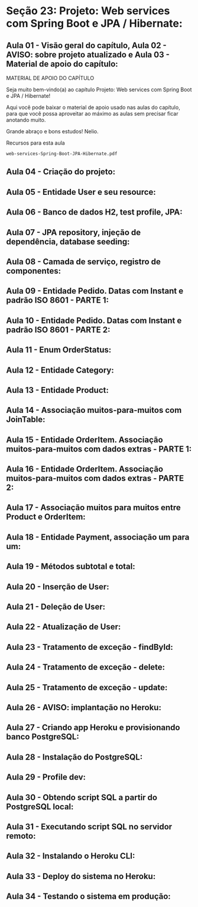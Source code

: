 # Seção 23: Projeto: Web services com Spring Boot e JPA / Hibernate:

## Aula 01 - Visão geral do capítulo, Aula 02 - AVISO: sobre projeto atualizado e Aula 03 - Material de apoio do capítulo:
MATERIAL DE APOIO DO CAPÍTULO

Seja muito bem-vindo(a) ao capítulo Projeto: Web services com Spring Boot e JPA / Hibernate!

Aqui você pode baixar o material de apoio usado nas aulas do capítulo, para que você possa aproveitar ao máximo as aulas sem precisar ficar anotando muito.

Grande abraço e bons estudos! Nelio.

Recursos para esta aula

    web-services-Spring-Boot-JPA-Hibernate.pdf

## Aula 04 - Criação do projeto:

## Aula 05 - Entidade User e seu resource:

## Aula 06 - Banco de dados H2, test profile, JPA:

## Aula 07 - JPA repository, injeção de dependência, database seeding:

## Aula 08 - Camada de serviço, registro de componentes:

## Aula 09 - Entidade Pedido. Datas com Instant e padrão ISO 8601 - PARTE 1:

## Aula 10 - Entidade Pedido. Datas com Instant e padrão ISO 8601 - PARTE 2:

## Aula 11 - Enum OrderStatus:

## Aula 12 - Entidade Category:

## Aula 13 - Entidade Product:

## Aula 14 - Associação muitos-para-muitos com JoinTable:

## Aula 15 - Entidade OrderItem. Associação muitos-para-muitos com dados extras - PARTE 1:

## Aula 16 - Entidade OrderItem. Associação muitos-para-muitos com dados extras - PARTE 2:

## Aula 17 - Associação muitos para muitos entre Product e OrderItem:

## Aula 18 - Entidade Payment, associação um para um:

## Aula 19 - Métodos subtotal e total:

## Aula 20 - Inserção de User:

## Aula 21 - Deleção de User:

## Aula 22 - Atualização de User:

## Aula 23 - Tratamento de exceção - findById:

## Aula 24 - Tratamento de exceção - delete:

## Aula 25 - Tratamento de exceção - update:

## Aula 26 - AVISO: implantação no Heroku:

## Aula 27 - Criando app Heroku e provisionando banco PostgreSQL:

## Aula 28 - Instalação do PostgreSQL:

## Aula 29 - Profile dev:

## Aula 30 - Obtendo script SQL a partir do PostgreSQL local:

## Aula 31 - Executando script SQL no servidor remoto:

## Aula 32 - Instalando o Heroku CLI:

## Aula 33 - Deploy do sistema no Heroku:

## Aula 34 - Testando o sistema em produção:
